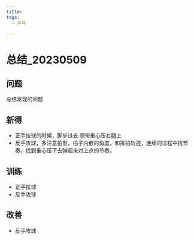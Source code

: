 ```yaml
---
title:
tags:
  - 乒乓

---
```


# 总结_20230509

## 问题

总结发现的问题

## 新得

* 正手拉球的时候，脚步过去 顺带重心压右腿上
* 反手攻球，多注意拍型，拍子内嵌的角度，和挥拍轨迹，连续的过程中找节奏，找到重心压下去弹起来对上点的节奏。

## 训练

* 正手拉球
* 反手攻球

## 改善

* 反手攻球